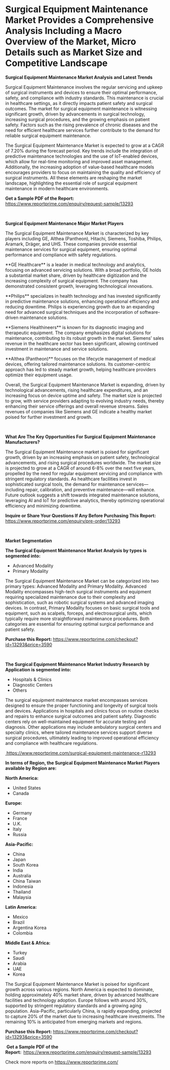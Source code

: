 <p><h1>Surgical Equipment Maintenance Market Provides a Comprehensive Analysis Including a Macro Overview of the Market, Micro Details such as Market Size and Competitive Landscape</h1></p><p><strong>Surgical Equipment Maintenance Market Analysis and Latest Trends</strong></p>
<p><p>Surgical Equipment Maintenance involves the regular servicing and upkeep of surgical instruments and devices to ensure their optimal performance, safety, and compliance with industry standards. This maintenance is crucial in healthcare settings, as it directly impacts patient safety and surgical outcomes. The market for surgical equipment maintenance is witnessing significant growth, driven by advancements in surgical technology, increasing surgical procedures, and the growing emphasis on patient safety. Factors such as the rising prevalence of chronic diseases and the need for efficient healthcare services further contribute to the demand for reliable surgical equipment maintenance.</p><p>The Surgical Equipment Maintenance Market is expected to grow at a CAGR of 7.20% during the forecast period. Key trends include the integration of predictive maintenance technologies and the use of IoT-enabled devices, which allow for real-time monitoring and improved asset management. Additionally, the increasing adoption of value-based healthcare models encourages providers to focus on maintaining the quality and efficiency of surgical instruments. All these elements are reshaping the market landscape, highlighting the essential role of surgical equipment maintenance in modern healthcare environments.</p></p>
<p><strong>Get a Sample PDF of the Report:&nbsp;</strong> <a href="https://www.reportprime.com/enquiry/request-sample/13293?utm_campaign=2538&utm_medium=2&utm_source=Github&utm_content=ia&utm_term=20032025&utm_id=surgical-equipment-maintenance">https://www.reportprime.com/enquiry/request-sample/13293</a></p>
<p>&nbsp;</p>
<p><strong>Surgical Equipment Maintenance Major Market Players</strong></p>
<p><p>The Surgical Equipment Maintenance Market is characterized by key players including GE, Althea (Pantheon), Hitachi, Siemens, Toshiba, Philips, Aramark, Dräger, and UHS. These companies provide essential maintenance services for surgical equipment, ensuring optimal performance and compliance with safety regulations.</p><p>**GE Healthcare** is a leader in medical technology and analytics, focusing on advanced servicing solutions. With a broad portfolio, GE holds a substantial market share, driven by healthcare digitization and the increasing complexity of surgical equipment. The company has demonstrated consistent growth, leveraging technological innovations.</p><p>**Philips** specializes in health technology and has invested significantly in predictive maintenance solutions, enhancing operational efficiency and reducing downtime. Philips is experiencing growth due to an expanding need for advanced surgical techniques and the incorporation of software-driven maintenance solutions.</p><p>**Siemens Healthineers** is known for its diagnostic imaging and therapeutic equipment. The company emphasizes digital solutions for maintenance, contributing to its robust growth in the market. Siemens’ sales revenue in the healthcare sector has been significant, allowing continued investment in maintenance and service solutions.</p><p>**Althea (Pantheon)** focuses on the lifecycle management of medical devices, offering tailored maintenance solutions. Its customer-centric approach has led to steady market growth, helping healthcare providers optimize their equipment usage.</p><p>Overall, the Surgical Equipment Maintenance Market is expanding, driven by technological advancements, rising healthcare expenditures, and an increasing focus on device uptime and safety. The market size is projected to grow, with service providers adapting to evolving industry needs, thereby enhancing their service offerings and overall revenue streams. Sales revenues of companies like Siemens and GE indicate a healthy market poised for further investment and growth.</p></p>
<p>&nbsp;</p>
<p><strong>What Are The Key Opportunities For Surgical Equipment Maintenance Manufacturers?</strong></p>
<p><p>The Surgical Equipment Maintenance market is poised for significant growth, driven by an increasing emphasis on patient safety, technological advancements, and rising surgical procedures worldwide. The market size is projected to grow at a CAGR of around 6-8% over the next five years, propelled by the need for regular equipment servicing and compliance with stringent regulatory standards. As healthcare facilities invest in sophisticated surgical tools, the demand for maintenance services—including repair, calibration, and preventive maintenance—will enhance. Future outlook suggests a shift towards integrated maintenance solutions, leveraging AI and IoT for predictive analytics, thereby optimizing operational efficiency and minimizing downtime.</p></p>
<p><strong>Inquire or Share Your Questions If Any Before Purchasing This Report:</strong> <a href="https://www.reportprime.com/enquiry/pre-order/13293?utm_campaign=2538&utm_medium=2&utm_source=Github&utm_content=ia&utm_term=20032025&utm_id=surgical-equipment-maintenance">https://www.reportprime.com/enquiry/pre-order/13293</a></p>
<p>&nbsp;</p>
<p><strong>Market Segmentation</strong></p>
<p><strong>The Surgical Equipment Maintenance Market Analysis by types is segmented into:</strong></p>
<p><ul><li>Advanced Modality</li><li>Primary Modality</li></ul></p>
<p><p>The Surgical Equipment Maintenance Market can be categorized into two primary types: Advanced Modality and Primary Modality. Advanced Modality encompasses high-tech surgical instruments and equipment requiring specialized maintenance due to their complexity and sophistication, such as robotic surgical systems and advanced imaging devices. In contrast, Primary Modality focuses on basic surgical tools and equipment, such as scalpels, forceps, and electrosurgical units, which typically require more straightforward maintenance procedures. Both categories are essential for ensuring optimal surgical performance and patient safety.</p></p>
<p><strong>Purchase this Report:&nbsp;</strong><a href="https://www.reportprime.com/checkout?id=13293&price=3590&utm_campaign=2538&utm_medium=2&utm_source=Github&utm_content=ia&utm_term=20032025&utm_id=surgical-equipment-maintenance">https://www.reportprime.com/checkout?id=13293&price=3590</a></p>
<p>&nbsp;</p>
<p><strong>The Surgical Equipment Maintenance Market Industry Research by Application is segmented into:</strong></p>
<p><ul><li>Hospitals & Clinics</li><li>Diagnostic Centers</li><li>Others</li></ul></p>
<p><p>The surgical equipment maintenance market encompasses services designed to ensure the proper functioning and longevity of surgical tools and devices. Applications in hospitals and clinics focus on routine checks and repairs to enhance surgical outcomes and patient safety. Diagnostic centers rely on well-maintained equipment for accurate testing and diagnosis. Other applications may include ambulatory surgical centers and specialty clinics, where tailored maintenance services support diverse surgical procedures, ultimately leading to improved operational efficiency and compliance with healthcare regulations.</p></p>
<p><a href="https://www.reportprime.com/surgical-equipment-maintenance-r13293?utm_campaign=2538&utm_medium=2&utm_source=Github&utm_content=ia&utm_term=20032025&utm_id=surgical-equipment-maintenance">&nbsp;https://www.reportprime.com/surgical-equipment-maintenance-r13293</a></p>
<p><strong>In terms of Region, the Surgical Equipment Maintenance Market Players available by Region are:</strong></p>
<p>
    <p> <strong> North America: </strong>
        <ul>
            <li>United States</li>
            <li>Canada</li>
        </ul>
        </p> 
    <p> <strong> Europe: </strong>
        <ul>
            <li>Germany</li>
            <li>France</li>
            <li>U.K.</li>
            <li>Italy</li>
            <li>Russia</li>
        </ul>
        </p> 
    <p> <strong> Asia-Pacific: </strong>
        <ul>
            <li>China</li>
            <li>Japan</li>
            <li>South Korea</li>
            <li>India</li>
            <li>Australia</li>
            <li>China Taiwan</li>
            <li>Indonesia</li>
            <li>Thailand</li>
            <li>Malaysia</li>
        </ul>
        </p> 
    <p> <strong> Latin America: </strong>
        <ul>
            <li>Mexico</li>
            <li>Brazil</li>
            <li>Argentina Korea</li>
            <li>Colombia</li>
        </ul>
        </p> 
    <p> <strong> Middle East & Africa: </strong>
        <ul>
            <li>Turkey</li>
            <li>Saudi</li>
            <li>Arabia</li>
            <li>UAE</li>
            <li>Korea</li>
        </ul>
    </p>
    </p>
<p><p>The Surgical Equipment Maintenance Market is poised for significant growth across various regions. North America is expected to dominate, holding approximately 40% market share, driven by advanced healthcare facilities and technology adoption. Europe follows with around 30%, supported by stringent regulatory standards and a growing aging population. Asia-Pacific, particularly China, is rapidly expanding, projected to capture 20% of the market due to increasing healthcare investments. The remaining 10% is anticipated from emerging markets and regions.</p></p>
<p><strong>Purchase this Report: </strong><a href="https://www.reportprime.com/checkout?id=13293&price=3590&utm_campaign=2538&utm_medium=2&utm_source=Github&utm_content=ia&utm_term=20032025&utm_id=surgical-equipment-maintenance">https://www.reportprime.com/checkout?id=13293&price=3590</a></p>
<p>&nbsp;<strong>Get a Sample PDF of the Report:&nbsp;&nbsp;</strong><a href="https://www.reportprime.com/enquiry/request-sample/13293?utm_campaign=2538&utm_medium=2&utm_source=Github&utm_content=ia&utm_term=20032025&utm_id=surgical-equipment-maintenance">https://www.reportprime.com/enquiry/request-sample/13293</a></p>
<p><strong></strong></p>
<p>Check more reports on <a href="https://www.reportprime.com/?utm_campaign=2538&utm_medium=2&utm_source=Github&utm_content=ia&utm_term=20032025&utm_id=surgical-equipment-maintenance">https://www.reportprime.com/</a></p>